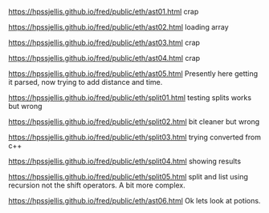 



https://hpssjellis.github.io/fred/public/eth/ast01.html     crap

https://hpssjellis.github.io/fred/public/eth/ast02.html      loading array

https://hpssjellis.github.io/fred/public/eth/ast03.html     crap

https://hpssjellis.github.io/fred/public/eth/ast04.html     crap

https://hpssjellis.github.io/fred/public/eth/ast05.html     Presently here getting it parsed, now trying to add distance and time. 

https://hpssjellis.github.io/fred/public/eth/split01.html  testing splits works but wrong

https://hpssjellis.github.io/fred/public/eth/split02.html  bit cleaner   but wrong

https://hpssjellis.github.io/fred/public/eth/split03.html  trying converted from c++

https://hpssjellis.github.io/fred/public/eth/split04.html  showing results

https://hpssjellis.github.io/fred/public/eth/split05.html  split and list using recursion not the shift operators. A bit more complex. 

https://hpssjellis.github.io/fred/public/eth/ast06.html  Ok lets look at potions.



